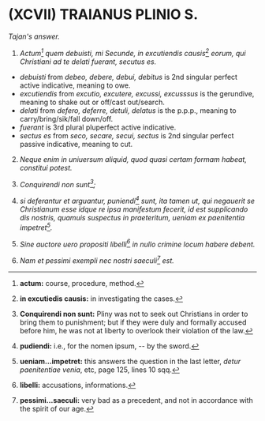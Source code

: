 # (XCVII) TRAIANUS PLINIO S.

*Tajan's answer.*

1. *Actum[^1] quem debuisti, mi Secunde, in excutiendis causis[^2] eorum, qui
   Christiani ad te delati fuerant, secutus es.* 

- *debuisti* from *debeo, debere, debui, debitus* is 2nd singular perfect active
  indicative, meaning to owe.
- *excutiendis* from *excutio, excutere, excussi, excusssus* is the gerundive,
  meaning to shake out or off/cast out/search.
- *delati* from *defero, deferre, detuli, delatus* is the p.p.p., meaning to
  carry/bring/sik/fall down/off.
- *fuerant* is 3rd plural pluperfect active indicative.
- *sectus es* from *seco, secare, secui, sectus* is 2nd singular perfect passive
  indicative, meaning to cut.

[^1]: **actum:** course, procedure, method.
[^2]: **in excutiedis causis:** in investigating the cases.

2. *Neque enim in uniuersum aliquid, quod quasi certam formam habeat, constitui
   potest.*

3. *Conquirendi non sunt[^3];*

[^3]: **Conquirendi non sunt:** Pliny was not to seek out Christians in order to
  bring them to punishment; but if they were duly and formally accused before
  him, he was not at liberty to overlook their violation of the law.

4. *si deferantur et arguantur, puniendi[^4] sunt, ita tamen ut, qui negauerit
   se Christianum esse idque re ipsa manifestum fecerit, id est supplicando dis
   nostris, quamuis suspectus in praeteritum, ueniam ex paenitentia
   impetret[^5].*

[^4]: **pudiendi:** i.e., for the nomen ipsum, -- by the sword.
[^5]: **ueniam...impetret:** this answers the question in the last letter,
  *detur paenitentiae venia*, etc, page 125, lines 10 sqq.


5. *Sine auctore uero propositi libelli[^6] in nullo crimine locum habere debent.* 

[^6]: **libelli:** accusations, informations.

6. *Nam et pessimi exempli nec nostri saeculi[^7] est.*

[^7]: **pessimi...saeculi:** very bad as a precedent, and not in accordance with
  the spirit of our age.
